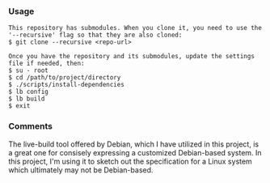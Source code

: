 ### Usage
    This repository has submodules. When you clone it, you need to use the '--recursive' flag so that they are also cloned:
    $ git clone --recursive <repo-url>

    Once you have the repository and its submodules, update the settings file if needed, then:
    $ su - root
    $ cd /path/to/project/directory
    $ ./scripts/install-dependencies
    $ lb config
    $ lb build
    $ exit

### Comments
The live-build tool offered by Debian, which I have utilized in this project, is a great one for consisely expressing a customized Debian-based system. In this project, I'm using it to sketch out the specification for a Linux system which ultimately may not be Debian-based.